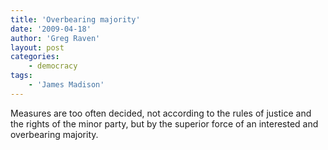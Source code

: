 ```yaml
---
title: 'Overbearing majority'
date: '2009-04-18'
author: 'Greg Raven'
layout: post
categories:
    - democracy
tags:
    - 'James Madison'
---
```


Measures are too often decided, not according to the rules of justice and the rights of the minor party, but by the superior force of an interested and overbearing majority.